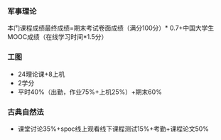 ### 军事理论
本门课程成绩最终成绩=期末考试卷面成绩（满分100分）* 0.7+中国大学生MOOC成绩（在线学习时间*1.5分）
### 工图
* 24理论课+8上机
* 2学分
* 平时40%（出勤，作业75%+上机25%）+期末60%
### 古典自然法
* 课堂讨论35%+spoc线上观看线下课程测试15%+考勤+课程论文50%